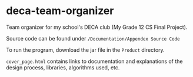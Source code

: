 # deca-team-organizer
Team organizer for my school's DECA club (My Grade 12 CS Final Project).

Source code can be found under `/Documentation/Appendex Source Code`

To run the program, download the jar file in the `Product` directory. 

`cover_page.html` contains links to documentation and explanations of the design process, libraries, algorithms used, etc.
